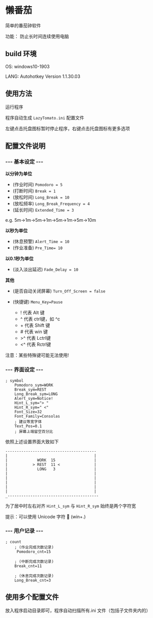 # 懒番茄 
简单的番茄钟软件

功能： 防止长时间连续使用电脑


## build 环境
OS:  windows10-1903

LANG: Autohotkey Version 1.1.30.03

## 使用方法
运行程序

程序自动生成 `LazyTomato.ini` 配置文件

左键点击托盘图标暂时停止程序，右键点击托盘图标有更多选项

## 配置文件说明

### --- 基本设定 ---
<b>以分钟为单位</b>

- (作业时间) `Pomodoro = 5`
- (打断时间) `Break = 1`
- (放松时间) `Long_Break = 10`
- (放松频率) `Long_Break_Frequency = 4`
- (延长时间) `Extended_Time = 3`

e.g. 5m->1m->5m->1m->5m->1m->5m->10m


<b>以秒为单位</b>

- (休息预警) `Alert_Time = 10`
- (作业准备) `Pre_Time= 10`

<b>以0.1秒为单位</b>
- (淡入淡出延迟) `Fade_Delay = 10`

<b>其他</b>

- (是否自动关闭屏幕) `Turn_Off_Screen = false`

- (快捷键) `Menu_Key=Pause`
    - ! 代表 Alt 键
    - ^ 代表 ctrl键，如 ^c
    - \+ 代表 Shift 键
    - \# 代表 win 键
    - \>^ 代表 Lctrl键
    - <^ 代表 Rctrl键

注意：某些特殊键可能无法使用!

### --- 界面设定 ---
```
; symbol
    Pomodoro_sym=WORK
    Break_sym=REST
    Long_Break_sym=LONG
    Alert_sym=Notice!
    Hint_L_sym="> "
    Hint_R_sym=" <"
    Font_Size=32
    Font_Family=Consolas
    ; 建议等宽字体
    Text_Pos=0.1
    ; 屏幕上端留空百分比
```

依照上述设置界面大致如下

```
----------------------------------------
|                                      |
|             WORK  15                 |
|           > REST  11 <               |
|             LONG   3                 |
|                                      |
|                                      |
|                                      |
|                                      |
|                                      |
_----------------------------------------
```

为了居中时左右对齐 `Hint_L_sym` 与 `Hint_R_sym` 始终是两个字符宽

提示：可以使用 Unicode 字符 🍅 (win+.)

### --- 用户记录 ---
```
; count
    ; (作业完成次数记录)
     Pomodoro_cnt=15

    ; (中断完成次数记录) 
    Break_cnt=11

    ; (休息完成次数记录)
    Long_Break_cnt=3
```

## 使用多个配置文件
放入程序启动目录即可，程序自动扫描所有.ini 文件（包括子文件夹内的）

